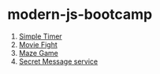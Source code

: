 # modern-js-bootcamp

1. [Simple Timer](https://coolsonu39.github.io/modern-js-bootcamp/1.%20timer/)
2. [Movie Fight](https://coolsonu39.github.io/modern-js-bootcamp/2%20movie-fight/index.html)
3. [Maze Game](https://coolsonu39.github.io/modern-js-bootcamp/3%20maze/)
4. [Secret Message service](https://coolsonu39.github.io/modern-js-bootcamp/4%20message/)
